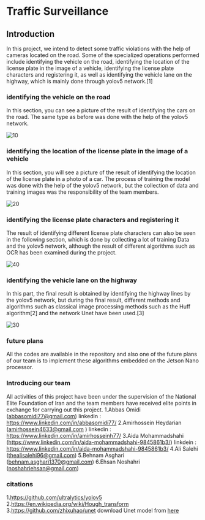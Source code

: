 # Traffic Surveillance

## Introduction
In this project, we intend to detect some traffic violations with the help of cameras located on the road.
Some of the specialized operations performed include identifying the vehicle on the road, identifying the location of the license plate in the image of a vehicle, identifying the license plate characters and registering it, as well as identifying the vehicle lane on the highway, which is mainly done through yolov5 network.[1]

### identifying the vehicle on the road
In this section, you can see a picture of the result of identifying the cars on the road. The same type as before was done with the help of the yolov5 network.

![10](https://user-images.githubusercontent.com/61683254/117567325-12808c80-b0d1-11eb-906c-80c51df0fde1.PNG)


### identifying the location of the license plate in the image of a vehicle
In this section, you will see a picture of the result of identifying the location of the license plate in a photo of a car.
The process of training the model was done with the help of the yolov5 network, but the collection of data and training images was the responsibility of the team members. 

![20](https://user-images.githubusercontent.com/61683254/117567443-a94d4900-b0d1-11eb-9653-d4ec5f55b8c5.PNG)

### identifying the license plate characters and registering it
The result of identifying different license plate characters can also be seen in the following section, which is done by collecting a lot of training Data and the yolov5 network, although the result of different algorithms such as OCR has been examined during the project.

![40](https://user-images.githubusercontent.com/61683254/117567713-8d967280-b0d2-11eb-99cf-084b9f4dd8e6.PNG)


### identifying the vehicle lane on the highway
In this part, the final result is obtained by identifying the highway lines by the yolov5 network, but during the final result, different methods and algorithms such as classical image processing methods such as the Huff algorithm[2] and the network Unet have been used.[3]

![30](https://user-images.githubusercontent.com/61683254/117567846-4361c100-b0d3-11eb-909e-062b24d50791.PNG)

### future plans
All the codes are available in the repository and also one of the future plans of our team is to implement these algorithms embedded on the Jetson Nano processor.

### Introducing our team
All activities of this project have been under the supervision of the National Elite Foundation of Iran and the team members have received elite points in exchange for carrying out this project.
1.Abbas Omidi (abbasomidi77@gmail.com)
linkedin : https://www.linkedin.com/in/abbasomidi77/
2.Amirhossein Heydarian (amirhossein4633@gmail.com )
linkedin : https://www.linkedin.com/in/amirhosseinh77/
3.Aida Mohammadshahi (https://www.linkedin.com/in/aida-mohammadshahi-9845861b3/)
linkdein : https://www.linkedin.com/in/aida-mohammadshahi-9845861b3/
4.Ali Salehi (thealisalehi96@gmail.com)
5.Behnam Asghari (behnam.asghari1370@gmail.com)
6.Ehsan Noshahri (noshahriehsan@gmail.com)

### citations
1.https://github.com/ultralytics/yolov5
2.https://en.wikipedia.org/wiki/Hough_transform
3.https://github.com/zhixuhao/unet
download Unet model from [here](https://drive.google.com/file/d/1P-LwX_eisBQULqKOQajFWTH011QPLutS/view?usp=sharing)

